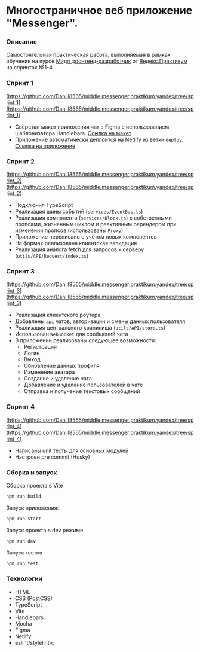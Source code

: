 
<h1>Многостраничное веб приложение "Messenger".</h1>

### Описание

Cамостоятельная практическая работа, выполняемая в рамках обучения на курсе [Мидл фронтенд-разработчик](https://praktikum.yandex.ru/middle-frontend/) от [Яндекс.Практикум](https://praktikum.yandex.ru) на спринтах №1-4.

### Спринт 1

[https://github.com/Daniil8565/middle.messenger.praktikum.yandex/tree/sprint_1](https://github.com/Daniil8565/middle.messenger.praktikum.yandex/tree/sprint_1)

* Свёрстан макет приложения чат в Figma с использованием шаблонизатора Handlebars. [Ссылка на макет](https://www.figma.com/file/tT9Qv8j6OeVC2AmgQzXEG3/Chat?node-id=0%3A1)
* Приложение автоматически деплоится на [Netlify](https://www.netlify.com/) из ветки `deploy`. [Ссылка на приложение](https://serene-salmiakki-eebcdb.netlify.app)

### Спринт 2

[https://github.com/Daniil8565/middle.messenger.praktikum.yandex/tree/sprint_2](https://github.com/Daniil8565/middle.messenger.praktikum.yandex/tree/sprint_2)

* Подключил TypeScript
* Реализация шины событий (`services/EventBus.ts`)
* Реализация компонента (`services/Block.ts`) с собственными пропсами, жизненным циклом и реактивным ререндером при изменении пропсов (использованы `Proxy`)
* Приложение переписано с учётом новых компонентов
* На формах реализована клиентская валидация
* Реализация аналога fetch для запросов к серверу (`utils/API/Request/index.ts`)

### Спринт 3

[https://github.com/Daniil8565/middle.messenger.praktikum.yandex/tree/sprint_3](https://github.com/Daniil8565/middle.messenger.praktikum.yandex/tree/sprint_3)

* Реализация клиентского роутера
* Добавлены `api` чатов, авторизации и смены данных пользователя
* Реализация центрального хранилища (`utils/API/store.ts`)
* Использован `WebSocket` для сообщений чата
* В приложении реализованы следующее возможности:
  * Регистрация
  * Логин
  * Выход
  * Обновление данных профиля
  * Изменение аватара
  * Создание и удаление чата
  * Добавление и удаление пользователей в чате
  * Отправка и получение текстовых сообщений

### Спринт 4

[https://github.com/Daniil8565/middle.messenger.praktikum.yandex/tree/sprint_4](https://github.com/Daniil8565/middle.messenger.praktikum.yandex/tree/sprint_4)

* Написаны unit тесты для основных модулей
* Настроен pre commit (Husky)

### Сборка и запуск

Сборка проекта в Vite

```bash
npm run build
```

Запуск приложения:

```bash
npm run start
```

Запуск проекта в dev режиме

```bash
npm run dev
```

Запуск тестов

```bash
npm run test
```

### Технологии

- HTML
- CSS (PostCSS)
- TypeScript
- Vite
- Handlebars
- Mocha
- Figma
- Netlify
- eslint/stylelintrc
